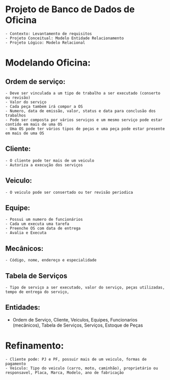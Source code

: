 # Projeto de Banco de Dados de Oficina
	- Contexto: Levantamento de requisitos
	- Projeto Conceitual: Modelo Entidade Relacionamento
	- Projeto Lógico: Modelo Relacional

# Modelando Oficina:
## Ordem de serviço:
	- Deve ser vinculada a um tipo de trabalho a ser executado (conserto ou revisão)
	- Valor do serviço
	- Cada peça tambem irá compor a OS
	- Numero, data de emissão, valor, status e data para conclusão dos trabalhos
	- Pode ser composta por vários serviços e um mesmo serviço pode estar contido em mais de uma OS
	- Uma OS pode ter vários tipos de peças e uma peça pode estar presente em mais de uma OS
## Cliente:
	- O cliente pode ter mais de um veiculo 
	- Autoriza a execução dos serviços
## Veiculo:
	- O veiculo pode ser consertado ou ter revisão periodica
## Equipe:
	- Possui um numero de funcionários
	- Cada um executa uma tarefa
	- Preenche OS com data de entrega
	- Avalia e Executa
## Mecânicos:
	- Código, nome, endereço e especialidade
## Tabela de Serviços
	- Tipo de serviço a ser executado, valor do serviço, peças utilizadas, tempo de entrega do serviço, 
## Entidades: 
- Ordem de Serviço, Cliente, Veiculos, Equipes, Funcionarios (mecânicos), Tabela de Serviços, Serviços, Estoque de Peças
# Refinamento:
	- Cliente pode: PJ e PF, possuir mais de um veiculo, formas de pagamento
	- Veiculo: Tipo do veiculo (carro, moto, caminhão), proprietário ou responsavel, Placa, Marca, Modelo, ano de fabricação
